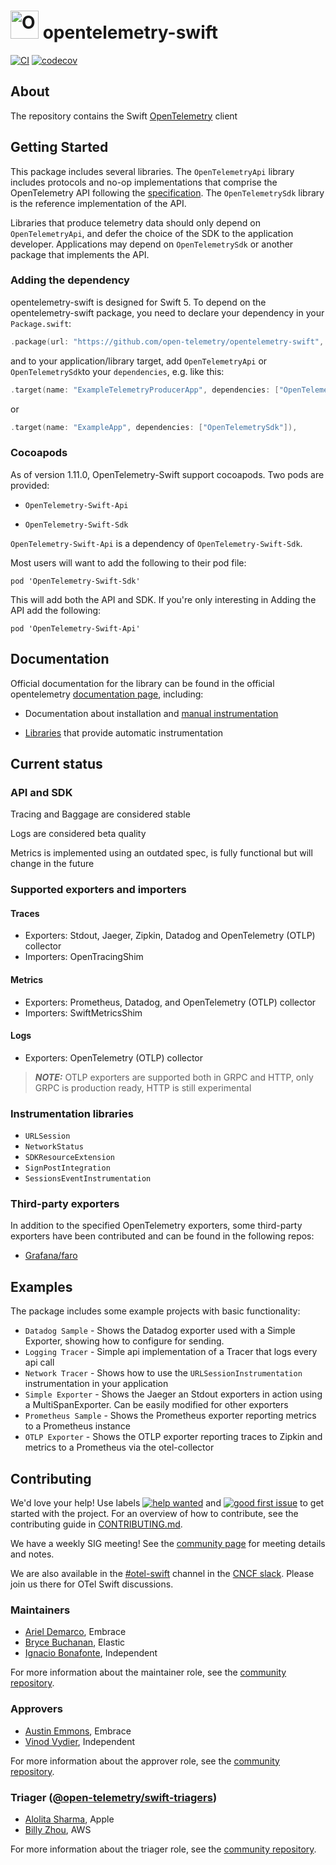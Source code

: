 # <img src="https://opentelemetry.io/img/logos/opentelemetry-logo-nav.png" alt="OpenTelemetry Icon" width="45" height=""> opentelemetry-swift

[![CI](https://github.com/open-telemetry/opentelemetry-swift/actions/workflows/BuildAndTest.yml/badge.svg)](https://github.com/open-telemetry/opentelemetry-swift/actions/workflows/BuildAndTest.yml?query=branch%3Amain+)
[![codecov](https://codecov.io/gh/open-telemetry/opentelemetry-swift/branch/master/graph/badge.svg)](https://codecov.io/gh/open-telemetry/opentelemetry-swift)

## About

The repository contains the Swift [OpenTelemetry](https://opentelemetry.io/) client

## Getting Started

This package includes several libraries. The `OpenTelemetryApi` library includes protocols and no-op implementations that comprise the OpenTelemetry API following the [specification](https://github.com/open-telemetry/opentelemetry-specification). The `OpenTelemetrySdk` library is the reference implementation of the API.

Libraries that produce telemetry data should only depend on `OpenTelemetryApi`, and defer the choice of the SDK to the application developer. Applications may depend on `OpenTelemetrySdk` or another package that implements the API.

### Adding the dependency

opentelemetry-swift is designed for Swift 5. To depend on the  opentelemetry-swift package, you need to declare your dependency in your `Package.swift`:

```swift
.package(url: "https://github.com/open-telemetry/opentelemetry-swift", from: "1.0.0"),
```

and to your application/library target, add `OpenTelemetryApi` or  `OpenTelemetrySdk`to your `dependencies`, e.g. like this:

```swift
.target(name: "ExampleTelemetryProducerApp", dependencies: ["OpenTelemetryApi"]),
```

or

```swift
.target(name: "ExampleApp", dependencies: ["OpenTelemetrySdk"]),
```

### Cocoapods

As of version 1.11.0, OpenTelemetry-Swift support cocoapods. 
Two pods are provided: 

- `OpenTelemetry-Swift-Api`

- `OpenTelemetry-Swift-Sdk`

`OpenTelemetry-Swift-Api` is a dependency of `OpenTelemetry-Swift-Sdk`. 

Most users will want to add the following to their pod file:

`pod 'OpenTelemetry-Swift-Sdk'`

This will add both the API and SDK. If you're only interesting in Adding the API add the following: 

`pod 'OpenTelemetry-Swift-Api'`

## Documentation

Official documentation for the library can be found in the official opentelemetry [documentation  page](https://opentelemetry.io/docs/instrumentation/swift/), including:

* Documentation about installation and [manual instrumentation](https://opentelemetry.io/docs/instrumentation/swift/manual/)

* [Libraries](https://opentelemetry.io/docs/instrumentation/swift/libraries/) that provide automatic instrumentation

## Current status

### API and SDK

Tracing and Baggage are considered stable

Logs are considered beta quality

Metrics is implemented using an outdated spec, is fully functional but will change in the future

### Supported exporters and importers

#### Traces

* Exporters: Stdout, Jaeger, Zipkin, Datadog and OpenTelemetry (OTLP) collector
* Importers: OpenTracingShim

#### Metrics

* Exporters: Prometheus, Datadog, and OpenTelemetry (OTLP) collector
* Importers: SwiftMetricsShim

#### Logs

* Exporters: OpenTelemetry (OTLP) collector

> **_NOTE:_** OTLP exporters are supported both in GRPC and HTTP, only GRPC is production ready, HTTP is still experimental

### Instrumentation libraries

* `URLSession`
* `NetworkStatus`
* `SDKResourceExtension`
* `SignPostIntegration`
* `SessionsEventInstrumentation`

### Third-party exporters
In addition to the specified OpenTelemetry exporters, some third-party exporters have been contributed and can be found in the following repos: 
* [Grafana/faro](https://github.com/grafana/faro-otel-swift-exporter)

## Examples

The package includes some example projects with basic functionality:

* `Datadog Sample` -  Shows the Datadog exporter used with a Simple Exporter, showing how to configure for sending.
* `Logging Tracer` -  Simple api implementation of a Tracer that logs every api call
* `Network Tracer` -  Shows how to use the `URLSessionInstrumentation` instrumentation in your application
* `Simple Exporter` - Shows the Jaeger an Stdout exporters in action using a MultiSpanExporter. Can be easily modified for other exporters
* `Prometheus Sample` - Shows the Prometheus exporter reporting metrics to a Prometheus instance
* `OTLP Exporter` - Shows the OTLP exporter reporting traces to Zipkin and metrics to a Prometheus via the otel-collector

## Contributing
We'd love your help! Use labels [![help wanted](https://img.shields.io/github/issues-search/open-telemetry/opentelemetry-swift?query=is%3Aissue%20is%3Aopen%20label%3A%22help%20wanted%22&label=help%20wanted&color=rgb(0%2C%20134%2C%20114)&logo=opentelemetry)](https://github.com/open-telemetry/opentelemetry-swift/issues?q=state%3Aopen%20label%3A%22help%20wanted%22) and [![good first issue](https://img.shields.io/github/issues-search/open-telemetry/opentelemetry-swift?query=is%3Aissue%20is%3Aopen%20label%3A%22good%20first%20issue%22&label=good%20first%20issue&color=rgb(112%2C%2087%2C%20255)&logo=opentelemetry)](https://github.com/open-telemetry/opentelemetry-swift/issues?q=state%3Aopen%20label%3A%22good%20first%20issue%22) 
 to get started with the project. 
For an overview of how to contribute, see the contributing guide in [CONTRIBUTING.md](CONTRIBUTING.md).

We have a weekly SIG meeting! See the [community page](https://github.com/open-telemetry/community#swift-sdk) for meeting details and notes.

We are also available in the [#otel-swift](https://cloud-native.slack.com/archives/C01NCHR19SB) channel in the [CNCF slack](https://slack.cncf.io/). Please join us there for OTel Swift discussions.

### Maintainers

- [Ariel Demarco](https://github.com/arieldemarco), Embrace
- [Bryce Buchanan](https://github.com/bryce-b), Elastic
- [Ignacio Bonafonte](https://github.com/nachobonafonte), Independent

For more information about the maintainer role, see the [community repository](https://github.com/open-telemetry/community/blob/main/guides/contributor/membership.md#maintainer).

### Approvers

- [Austin Emmons](https://github.com/atreat), Embrace
- [Vinod Vydier](https://github.com/vvydier), Independent

For more information about the approver role, see the [community repository](https://github.com/open-telemetry/community/blob/main/guides/contributor/membership.md#approver).

### Triager ([@open-telemetry/swift-triagers](https://github.com/orgs/open-telemetry/teams/swift-triagers))

- [Alolita Sharma](https://github.com/alolita), Apple
- [Billy Zhou](https://github.com/williazz), AWS

For more information about the triager role, see the [community repository](https://github.com/open-telemetry/community/blob/main/community-membership.md#triager).
